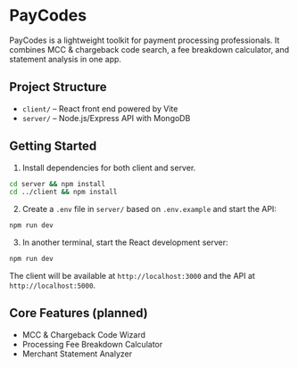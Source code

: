 # PayCodes

PayCodes is a lightweight toolkit for payment processing professionals. It combines MCC & chargeback code search, a fee breakdown calculator, and statement analysis in one app.

## Project Structure

- `client/` – React front end powered by Vite
- `server/` – Node.js/Express API with MongoDB

## Getting Started

1. Install dependencies for both client and server.

```bash
cd server && npm install
cd ../client && npm install
```

2. Create a `.env` file in `server/` based on `.env.example` and start the API:

```bash
npm run dev
```

3. In another terminal, start the React development server:

```bash
npm run dev
```

The client will be available at `http://localhost:3000` and the API at `http://localhost:5000`.

## Core Features (planned)

- MCC & Chargeback Code Wizard
- Processing Fee Breakdown Calculator
- Merchant Statement Analyzer


